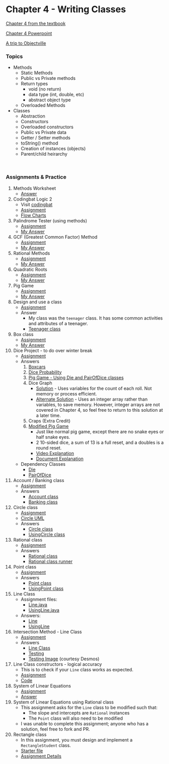 # Chapter 4 - Writing Classes

[Chapter 4 from the textbook](./JSS_ch4.pdf)

[Chapter 4 Powerpoint](./JSS_ch4_ppt.pdf)

[A trip to Objectville](./A_Trip_to_Objectville.pdf)

### Topics
- Methods
    - Static Methods
    - Public vs Private methods
    - Return types
        - void (no return)
        - data type (int, double, etc)
        - abstract object type
    - Overloaded Methods
- Classes
    - Abstraction
    - Constructors
    - Overloaded constructors
    - Public vs Private data
    - Getter / Setter methods
    - toString() method
    - Creation of instances (objects)
    - Parent/child heirarchy


<br>

### Assignments & Practice

1. Methods Worksheet
    - [Answer](./Ch4_Answers/APCSA_WritingMethods_2021.pdf)
2. Codingbat Logic 2
    - Visit [codingbat](https://codingbat.com)
    - [Assignment](./Ch4_Assignments/Codingbat_logic2.png)
    - [Flow Charts](./Ch4_Answers/APCSA_CodingBat2Flow_2021.pdf)
3. Palindrome Tester (using methods)
    - [Assignment](./Ch4_Assignments/PalindromeTester_Complete_Description.pdf)
    - [My Answer](./Ch4_Answers/src/ch4/PalindromeTester.java)
4. GCF (Greatest Common Factor) Method
    - [Assignment](./Ch4_Assignments/GCF.jpg)
    - [My Answer](./Ch4_Answers/src/ch4/GCF.java)
5. Rational Methods
    - [Assignment](./Ch4_Assignments/RationalOperations_Complete_Description.pdf)
    - [My Answer](./Ch4_Answers/src/ch4/RationalOperations.java)
6. Quadratic Roots
    - [Assignment](./Ch4_Assignments/QuadraticRoots.pdf)
    - [My Answer](./Ch4_Answers/src/ch4/Quadratic.java)
7. Pig Game
    - [Assignment](./Ch4_Assignments/Pig_Game_Complete_Descripton.pdf)
    - [My Answer](./Ch4_Answers/src/ch4/PigGame.java)
8. Design and use a class
    - [Assignment](./Ch4_Assignments/Design_your_own_class.pdf)
    - Answer
        - My class was the ```teenager``` class. It has some common activities and attributes of a teenager.
        - [Teenager class](./Ch4_Answers/src/ch4/Teenager.java)
9. Box class
    - [Assignment](./Ch4_Assignments/BoxClass.jpg)
    - [My Answer](./Ch4_Answers/src/ch4/Box.java)
10. Dice Project - to do over winter break
    - [Assignment](./Ch4_Assignments/Programs_using_Dice.pdf)
    - Answers
        1. [Boxcars](./Ch4_Answers/src/ch4/diceProjects/BoxCars.java)
        2. [Dice Probability](./Ch4_Answers/src/ch4/diceProjects/ProbabilityTable.java)
        3. [Pig Game - Using Die and PairOfDice classes](./Ch4_Answers/src/ch4/diceProjects/PigGame.java)
        4. Dice Graph
            - [Solution](./Ch4_Answers/src/ch4/diceProjects/DiceGraph.java) - Uses variables for the count of each roll. Not memory or process efficient.
            - [Alternate Solution](./Ch4_Answers/src/ch4/diceProjects/DiceGraph_2.java) - Uses an integer array rather than variables, to save memory. However, integer arrays are not covered in Chapter 4, so feel free to return to this solution at a later time.
        5. Craps (Extra Credit)
        6. [Modified Pig Game](./Ch4_Answers/src/ch4/diceProjects/PigGame_Mod.java)
            - Just like normal pig game, except there are no snake eyes or half snake eyes.
            - 2 10-sided dice, a sum of 13 is a full reset, and a doubles is a round reset.
            - [Video Explanation](https://drive.google.com/file/d/1dTyNWssFrJ297Z4CfpNBLs33biTcHRc2/view?usp=sharing)
            - [Document Explanation](./Ch4_Answers/G12_APCSA_Ch4Proj_6PigGameModified_2021.pdf)
    - Dependency Classes
        - [Die](./Ch4_Answers/src/ch4/diceProjects/Die.java)
        - [PairOfDice](./Ch4_Answers/src/ch4/diceProjects/PairOfDice.java)
11. Account / Banking class
    - [Assignment](Ch4_Assignments/AccountBanking.jpg)
    - Answers
      - [Account class](Ch4_Answers/src/ch4/Account.java)
      - [Banking class](Ch4_Answers/src/ch4/Banking.java)
12. Circle class
    - [Assignment](Ch4_Assignments/Circle_UsingCircle.jpg)
    - [Circle UML](Ch4_Assignments/Circle_UML.png)
    - Answers
      - [Circle class](Ch4_Answers/src/ch4/Circle.java)
      - [UsingCircle class](Ch4_Answers/src/ch4/UsingCircle.java)
13. Rational class
    - [Assignment](Ch4_Assignments/Rational_Class.pdf)
    - Answers
      - [Rational class](Ch4_Answers/src/ch4/Rational.java)
      - [Rational class runner](Ch4_Answers/src/ch4/RationalRunner.java)
14. Point class
    - [Assignment](Ch4_Assignments/Point_class.pdf)
    - Answers
      - [Point class](Ch4_Answers/src/ch4/Point.java)
      - [UsingPoint class](Ch4_Answers/src/ch4/UsingPoint.java)
15. Line Class
    - Assignment files:
      - [Line.java](Ch4_Assignments/Line.java)
      - [UsingLine.java](Ch4_Assignments/UsingLine.java)
    - Answers:
      - [Line](Ch4_Answers/src/ch4/Line.java)
      - [UsingLine](Ch4_Answers/src/ch4/UsingLine.java)
16. Intersection Method - Line Class
    - [Assignment](Ch4_Assignments/Intersection_Method.pdf)
    - Answers
      - [Line Class](Ch4_Answers/src/ch4/Line.java)
      - [Testing](Ch4_Answers/src/ch4/UsingLine1.java)
      - [Testing Image](Ch4_Answers/IntersectionDemo.jpg) (courtesy Desmos)
17. Line Class constructors - logical accuracy
    - This is to check if your ```Line``` class works as expected.
    - [Assignment](Ch4_Assignments/Line_Class_Constructors_Logic_Test.pdf)
    - [Code](Ch4_Answers/src/ch4/LineRunner.java)
18. System of Linear Equations
    - [Assignment](Ch4_Assignments/System_Of_Linear_Equations.pdf)
    - [Answer](Ch4_Answers/src/ch4/SysOfEq.java)
19. System of Linear Equations using Rational class
    - This assignment asks for the ```Line``` class to be modified such that:
      - The slope and intercepts are ```Rational``` instances
      - The ```Point``` class will also need to be modified
    - I was unable to complete this assignment; anyone who has a solution, feel free to fork and PR.
20. Rectangle class
    - In this assignment, you must design and implement a ```RectangleStudent``` class.
    - [Starter file](Ch4_Assignments/RectangleStudent.java)
    - [Assignment Details](Ch4_Assignments/Rectangle_Class_HW_2018.pdf)